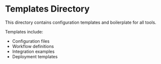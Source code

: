 # Templates Directory

This directory contains configuration templates and boilerplate for all tools.

Templates include:
- Configuration files
- Workflow definitions
- Integration examples
- Deployment templates